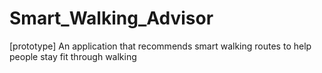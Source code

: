# Smart_Walking_Advisor
[prototype] An application that recommends smart walking routes to help people stay fit through walking
